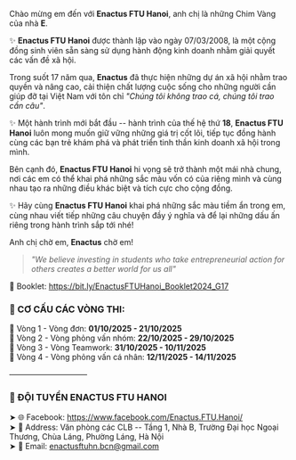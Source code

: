 

   Chào mừng em đến với **Enactus FTU Hanoi**, anh chị là những Chim Vàng
của nhà **E**.

✨ **Enactus FTU Hanoi** được thành lập vào ngày 07/03/2008, là một cộng
đồng sinh viên sẵn sàng sử dụng hành động kinh doanh nhằm giải quyết các
vấn đề xã hội.  

Trong suốt 17 năm qua, **Enactus** đã thực hiện những dự án xã hội nhằm
trao quyền và nâng cao, cải thiện chất lượng cuộc sống cho những người
cần giúp đỡ tại Việt Nam với tôn chỉ *"Chúng tôi không trao cá, chúng
tôi trao cần câu"*.

✨ Một hành trình mới bắt đầu -- hành trình của thế hệ thứ **18**,
**Enactus FTU Hanoi** luôn mong muốn giữ vững những giá trị cốt lõi,
tiếp tục đồng hành cùng các bạn trẻ khám phá và phát triển tinh thần
kinh doanh xã hội trong mình.

Bên cạnh đó, **Enactus FTU Hanoi** hi vọng sẽ trở thành một mái nhà
chung, nơi các em có thể khai phá những sắc màu vốn có của riêng mình và
cùng nhau tạo ra những điều khác biệt và tích cực cho cộng đồng.

✨ Hãy cùng **Enactus FTU Hanoi** khai phá những sắc màu tiềm ẩn trong
em, cùng nhau viết tiếp những câu chuyện đầy ý nghĩa và để lại những dấu
ấn riêng trong hành trình sắp tới nhé!


Anh chị chờ em, **Enactus** chờ em!

> *"We believe investing in students who take entrepreneurial action for
> others creates a better world for us all"*

📖 Booklet: <https://bit.ly/EnactusFTUHanoi_Booklet2024_G17>


### 📌 CƠ CẤU CÁC VÒNG THI:

🔹 Vòng 1 - Vòng đơn: **01/10/2025 - 21/10/2025**\
🔹 Vòng 2 - Vòng phỏng vấn nhóm: **22/10/2025 - 29/10/2025**\
🔹 Vòng 3 - Vòng Teamwork: **31/10/2025 - 10/11/2025**\
🔹 Vòng 4 - Vòng phỏng vấn cá nhân: **12/11/2025 - 14/11/2025**

——————————

### 📌 ĐỘI TUYỂN ENACTUS FTU HANOI

➤ 🌐 Facebook: <https://www.facebook.com/Enactus.FTU.Hanoi/>\
➤ 🏢 Address: Văn phòng các CLB -- Tầng 1, Nhà B, Trường Đại học Ngoại
Thương, Chùa Láng, Phường Láng, Hà Nội\
➤ 📧 Email: <enactusftuhn.bcn@gmail.com>
